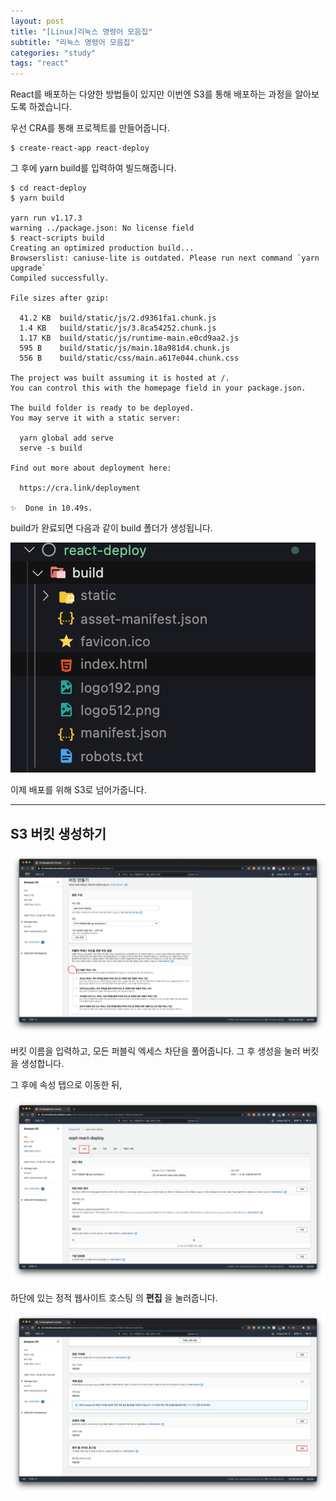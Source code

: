 ```yaml
---
layout: post
title: "[Linux]리눅스 명령어 모음집"
subtitle: "리눅스 명령어 모음집"
categories: "study"
tags: "react"
---
```


React를 배포하는 다양한 방법들이 있지만 이번엔 S3를 통해 배포하는 과정을 알아보도록 하겠습니다.

우선 CRA를 통해 프로젝트를 만들어줍니다.

```
$ create-react-app react-deploy
```

그 후에 yarn build를 입력하여 빌드해줍니다.

```
$ cd react-deploy
$ yarn build

yarn run v1.17.3
warning ../package.json: No license field
$ react-scripts build
Creating an optimized production build...
Browserslist: caniuse-lite is outdated. Please run next command `yarn upgrade`
Compiled successfully.

File sizes after gzip:

  41.2 KB  build/static/js/2.d9361fa1.chunk.js
  1.4 KB   build/static/js/3.8ca54252.chunk.js
  1.17 KB  build/static/js/runtime-main.e0cd9aa2.js
  595 B    build/static/js/main.18a981d4.chunk.js
  556 B    build/static/css/main.a617e044.chunk.css

The project was built assuming it is hosted at /.
You can control this with the homepage field in your package.json.

The build folder is ready to be deployed.
You may serve it with a static server:

  yarn global add serve
  serve -s build

Find out more about deployment here:

  https://cra.link/deployment

✨  Done in 10.49s.
```

build가 완료되면 다음과 같이 build 폴더가 생성됩니다.

![](/assets/img/posts/2021-01-03-01-49-46.png)

이제 배포를 위해 S3로 넘어가줍니다.

---

## S3 버킷 생성하기

![](/assets/img/posts/2021-01-03-02-01-50.png)

버킷 이름을 입력하고, 모든 퍼블릭 엑세스 차단을 풀어줍니다. 그 후 생성을 눌러 버킷을 생성합니다.

그 후에 속성 탭으로 이동한 뒤,

![](/assets/img/posts/2021-01-03-02-09-39.png)

하단에 있는 정적 웹사이트 호스팅 의 **편집** 을 눌러줍니다.

![](/assets/img/posts/2021-01-03-02-19-04.png)
